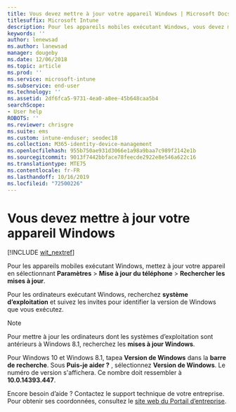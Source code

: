```yaml
---
title: Vous devez mettre à jour votre appareil Windows | Microsoft Docs
titlesuffix: Microsoft Intune
description: Pour les appareils mobiles exécutant Windows, vous devez mettre à jour votre appareil.
keywords: ''
author: lenewsad
ms.author: lanewsad
manager: dougeby
ms.date: 12/06/2018
ms.topic: article
ms.prod: ''
ms.service: microsoft-intune
ms.subservice: end-user
ms.technology: ''
ms.assetid: 2df6fca5-9731-4ea0-a8ee-45b648caa5b4
searchScope:
- User help
ROBOTS: ''
ms.reviewer: chrisgre
ms.suite: ems
ms.custom: intune-enduser; seodec18
ms.collection: M365-identity-device-management
ms.openlocfilehash: 955b750ae931d3066e1a98a9baa7c989f2142e1b
ms.sourcegitcommit: 9013f7442bbface78feecde2922e8e546a622c16
ms.translationtype: MTE75
ms.contentlocale: fr-FR
ms.lasthandoff: 10/16/2019
ms.locfileid: "72500226"
---
```

# <a name="you-need-to-update-your-windows-device"></a>Vous devez mettre à jour votre appareil Windows

[!INCLUDE [wit_nextref](includes/end-user-os-update-guidance.md)]

Pour les appareils mobiles exécutant Windows, mettez à jour votre appareil en sélectionnant **Paramètres** > **Mise à jour du téléphone** > **Rechercher les mises à jour**.

Pour les ordinateurs exécutant Windows, recherchez **système d’exploitation** et suivez les invites pour identifier la version de Windows que vous exécutez.

> [!Note]
> Pour mettre à jour les ordinateurs dont les systèmes d’exploitation sont antérieurs à Windows 8.1, recherchez les **mises à jour Windows**.

Pour Windows 10 et Windows 8.1, tapea __Version de Windows__ dans la __barre de recherche__. Sous __Puis-je aider ?__ , sélectionnez __Version de Windows__. Le numéro de version s'affichera. Ce nombre doit ressembler à __10.0.14393.447__.

Encore besoin d’aide ? Contactez le support technique de votre entreprise. Pour obtenir ses coordonnées, consultez le [site web du Portail d’entreprise](https://go.microsoft.com/fwlink/?linkid=2010980).
